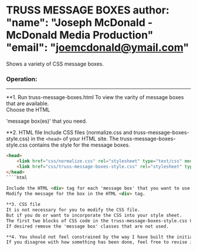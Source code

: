 TRUSS MESSAGE BOXES 
author: 
        "name": "Joseph McDonald - McDonald Media Production"
        "email": "joemcdonald@ymail.com"
=======
Shows a variety of CSS message boxes.

### Operation:
------
**1.  Run truss-message-boxes.html
To view the varity of message boxes that are available.  
Choose the HTML <div> 'message box(es)' that you need. 

**2. HTML file
Include CSS files (normalize.css and truss-message-boxes-style.css) in the `<head>` of your HTML site. 
The truss-message-boxes-style.css contains the style for the message boxes. 
```html
<head>
	<link href="css/normalize.css" rel="stylesheet" type="text/css" media="all">    
	<link href="css/truss-message-boxes-style.css" rel="stylesheet" type="text/css" >
</head>
````html
 
Include the HTML <div> tag for each 'message box' that you want to use in your site.
Modify the message for the box in the HTML <div> tag. 

**3. CSS file
It is not necessary for you to modify the CSS file. 
But if you do or want to incorporate the CSS into your style sheet. 
The first two blocks of CSS code in the truss-message-boxes-style.css CSS style sheet file and the block that matches the class in the HTML <div> tag are necessary.  
If desired remove the 'message box' classes that are not used. 

**4. You should not feel constrained by the way I have built the initial code. 
If you disagree with how something has been done, feel free to revise it for the needs of your particular site.
````
````